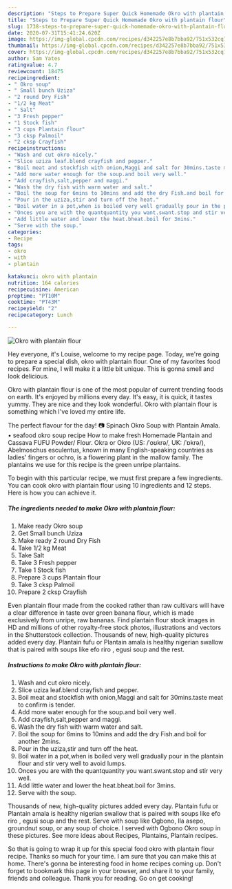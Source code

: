 ```yaml
---
description: "Steps to Prepare Super Quick Homemade Okro with plantain flour"
title: "Steps to Prepare Super Quick Homemade Okro with plantain flour"
slug: 1738-steps-to-prepare-super-quick-homemade-okro-with-plantain-flour
date: 2020-07-31T15:41:24.620Z
image: https://img-global.cpcdn.com/recipes/d342257e8b7bba92/751x532cq70/okro-with-plantain-flour-recipe-main-photo.jpg
thumbnail: https://img-global.cpcdn.com/recipes/d342257e8b7bba92/751x532cq70/okro-with-plantain-flour-recipe-main-photo.jpg
cover: https://img-global.cpcdn.com/recipes/d342257e8b7bba92/751x532cq70/okro-with-plantain-flour-recipe-main-photo.jpg
author: Sam Yates
ratingvalue: 4.7
reviewcount: 18475
recipeingredient:
- " Okro soup"
- " Small bunch Uziza"
- "2 round Dry Fish"
- "1/2 kg Meat"
- " Salt"
- "3 Fresh pepper"
- "1 Stock fish"
- "3 cups Plantain flour"
- "3 cksp Palmoil"
- "2 cksp Crayfish"
recipeinstructions:
- "Wash and cut okro nicely."
- "Slice uziza leaf.blend crayfish and pepper."
- "Boil meat and stockfish with onion,Maggi and salt for 30mins.taste meat to confirm is tender."
- "Add more water enough for the soup.and boil very well."
- "Add crayfish,salt,pepper and maggi."
- "Wash the dry fish with warm water and salt."
- "Boil the soup for 6mins to 10mins and add the dry Fish.and boil for another 2mins."
- "Pour in the uziza,stir and turn off the heat."
- "Boil water in a pot,when is boiled very well gradually pour in the plantain flour and stir very well to avoid lumps."
- "Onces you are with the quantquantity you want.swant.stop and stir very well."
- "Add little water and lower the heat.bheat.boil for 3mins."
- "Serve with the soup."
categories:
- Recipe
tags:
- okro
- with
- plantain

katakunci: okro with plantain 
nutrition: 164 calories
recipecuisine: American
preptime: "PT10M"
cooktime: "PT43M"
recipeyield: "2"
recipecategory: Lunch

---
```



![Okro with plantain flour](https://img-global.cpcdn.com/recipes/d342257e8b7bba92/751x532cq70/okro-with-plantain-flour-recipe-main-photo.jpg)

Hey everyone, it's Louise, welcome to my recipe page. Today, we're going to prepare a special dish, okro with plantain flour. One of my favorites food recipes. For mine, I will make it a little bit unique. This is gonna smell and look delicious.

Okro with plantain flour is one of the most popular of current trending foods on earth. It's enjoyed by millions every day. It's easy, it is quick, it tastes yummy. They are nice and they look wonderful. Okro with plantain flour is something which I've loved my entire life.

The perfect flavour for the day! 📷 Spinach Okro Soup with Plantain Amala. • seafood okro soup recipe How to make fresh Homemade Plantain and Cassava FUFU Powder/ Flour. Okra or Okro (US: /ˈoʊkrə/, UK: /ˈɒkrə/), Abelmoschus esculentus, known in many English-speaking countries as ladies&#39; fingers or ochro, is a flowering plant in the mallow family. The plantains we use for this recipe is the green unripe plantains.


To begin with this particular recipe, we must first prepare a few ingredients. You can cook okro with plantain flour using 10 ingredients and 12 steps. Here is how you can achieve it.

<!--inarticleads1-->

##### The ingredients needed to make Okro with plantain flour:

1. Make ready  Okro soup
1. Get  Small bunch Uziza
1. Make ready 2 round Dry Fish
1. Take 1/2 kg Meat
1. Take  Salt
1. Take 3 Fresh pepper
1. Take 1 Stock fish
1. Prepare 3 cups Plantain flour
1. Take 3 cksp Palmoil
1. Prepare 2 cksp Crayfish


Even plantain flour made from the cooked rather than raw cultivars will have a clear difference in taste over green banana flour, which is made exclusively from unripe, raw bananas. Find plantain flour stock images in HD and millions of other royalty-free stock photos, illustrations and vectors in the Shutterstock collection. Thousands of new, high-quality pictures added every day. Plantain fufu or Plantain amala is healthy nigerian swallow that is paired with soups like efo riro , egusi soup and the rest. 

<!--inarticleads2-->

##### Instructions to make Okro with plantain flour:

1. Wash and cut okro nicely.
1. Slice uziza leaf.blend crayfish and pepper.
1. Boil meat and stockfish with onion,Maggi and salt for 30mins.taste meat to confirm is tender.
1. Add more water enough for the soup.and boil very well.
1. Add crayfish,salt,pepper and maggi.
1. Wash the dry fish with warm water and salt.
1. Boil the soup for 6mins to 10mins and add the dry Fish.and boil for another 2mins.
1. Pour in the uziza,stir and turn off the heat.
1. Boil water in a pot,when is boiled very well gradually pour in the plantain flour and stir very well to avoid lumps.
1. Onces you are with the quantquantity you want.swant.stop and stir very well.
1. Add little water and lower the heat.bheat.boil for 3mins.
1. Serve with the soup.


Thousands of new, high-quality pictures added every day. Plantain fufu or Plantain amala is healthy nigerian swallow that is paired with soups like efo riro , egusi soup and the rest. Serve with soup like Ogbono, Ila asepo, groundnut soup, or any soup of choice. I served with Ogbono Okro soup in these pictures. See more ideas about Recipes, Plantains, Plantain recipes. 

So that is going to wrap it up for this special food okro with plantain flour recipe. Thanks so much for your time. I am sure that you can make this at home. There's gonna be interesting food in home recipes coming up. Don't forget to bookmark this page in your browser, and share it to your family, friends and colleague. Thank you for reading. Go on get cooking!
